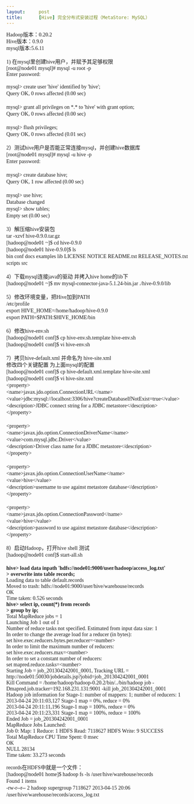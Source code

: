 ```yaml
---
layout:     post
title:      [Hive] 完全分布式安装过程（MetaStore: MySQL）
---
```

<div id="article_content" class="article_content clearfix csdn-tracking-statistics" data-pid="blog" data-mod="popu_307" data-dsm="post">
								            <link rel="stylesheet" href="https://csdnimg.cn/release/phoenix/template/css/ck_htmledit_views-f76675cdea.css">
						<div class="htmledit_views" id="content_views">
                <div style="font-family:'微软雅黑';"><span style="font-family:'微软雅黑', '宋体';line-height:18px;">Hadoop版本：0.20.2</span></div>
<div style="font-family:'微软雅黑';"><span style="font-family:'微软雅黑', '宋体';line-height:18px;">Hive版本：0.9.0</span></div>
<div style="font-family:'微软雅黑';">
<span style="font-family:'微软雅黑', '宋体';line-height:18px;">mysql版本:</span><span style="font-family:'微软雅黑', '宋体';"><span style="line-height:18px;">5.6.11</span></span>
</div>
<div style="font-family:'微软雅黑';"><span style="font-family:'微软雅黑', '宋体';"><span style="line-height:18px;"><br></span></span></div>
<div style="font-family:'微软雅黑';"><span style="font-family:'微软雅黑', '宋体';"><span style="line-height:18px;">1) 在mysql里创建hive用户，并赋予其足够权限</span></span></div>
<div style="font-family:'微软雅黑';">
<span style="font-family:'微软雅黑', '宋体';"><span style="line-height:18px;"></span></span>
<div>[root@node01 mysql]# mysql -u root -p</div>
<div>Enter password:</div>
<div><br></div>
</div>
<div style="font-family:'微软雅黑';">
<span style="font-family:'微软雅黑', '宋体';"></span>
<div><span style="line-height:18px;">mysql&gt; create user 'hive' identified by 'hive';</span></div>
<div><span style="line-height:18px;">Query OK, 0 rows affected (0.00 sec)</span></div>
<div><span style="line-height:18px;"><br></span></div>
<div><span style="line-height:18px;">mysql&gt; grant all privileges on *.* to 'hive' with grant option;</span></div>
<div><span style="line-height:18px;">Query OK, 0 rows affected (0.00 sec)</span></div>
<div><span style="line-height:18px;"><br></span></div>
<div><span style="line-height:18px;">mysql&gt; flush privileges;</span></div>
<div><span style="line-height:18px;">Query OK, 0 rows affected (0.01 sec)</span></div>
<div style="line-height:18px;"><br></div>
</div>
<div style="font-family:'微软雅黑';"><span style="font-family:'微软雅黑', '宋体';"><span style="line-height:18px;">2）测试hive用户是否能正常连接mysql，并创建hive数据库</span></span></div>
<div style="font-family:'微软雅黑';">
<div style="font-family:'微软雅黑', '宋体';line-height:18px;">[root@node01 mysql]# mysql -u hive -p</div>
<div style="font-family:'微软雅黑', '宋体';line-height:18px;">Enter password:</div>
<div style="font-family:'微软雅黑', '宋体';line-height:18px;"><br></div>
<div>
<div><span style="font-family:'微软雅黑', '宋体';"><span style="line-height:18px;">mysql&gt; create database hive;</span></span></div>
<div><span style="font-family:'微软雅黑', '宋体';"><span style="line-height:18px;">Query OK, 1 row affected (0.00 sec)</span></span></div>
<div><span style="font-family:'微软雅黑', '宋体';"><span style="line-height:18px;"><br></span></span></div>
<div><span style="font-family:'微软雅黑', '宋体';"><span style="line-height:18px;">mysql&gt; use hive;</span></span></div>
<div><span style="font-family:'微软雅黑', '宋体';"><span style="line-height:18px;">Database changed</span></span></div>
<div><span style="font-family:'微软雅黑', '宋体';"><span style="line-height:18px;">mysql&gt; show tables;</span></span></div>
<div><span style="font-family:'微软雅黑', '宋体';"><span style="line-height:18px;">Empty set (0.00 sec)</span></span></div>
</div>
<div style="font-family:'微软雅黑', '宋体';line-height:18px;"><br></div>
<div style="font-family:'微软雅黑', '宋体';line-height:18px;">3）解压缩hive安装包</div>
<div>
<div><span style="font-family:'微软雅黑', '宋体';"><span style="line-height:18px;">tar -xzvf hive-0.9.0.tar.gz</span></span></div>
<div>
<div><span style="font-family:'微软雅黑', '宋体';"><span style="line-height:18px;">[hadoop@node01 ~]$ cd hive-0.9.0</span></span></div>
<div><span style="font-family:'微软雅黑', '宋体';"><span style="line-height:18px;">[hadoop@node01 hive-0.9.0]$ ls</span></span></div>
<div><span style="font-family:'微软雅黑', '宋体';"><span style="line-height:18px;">bin conf docs examples lib LICENSE NOTICE README.txt RELEASE_NOTES.txt scripts src</span></span></div>
<div style="font-family:'微软雅黑', '宋体';line-height:18px;"><br></div>
</div>
</div>
<div style="font-family:'微软雅黑', '宋体';line-height:18px;">4）下载mysql连接java的驱动 并拷入hive home的lib下</div>
<div>
<div><span style="font-family:'微软雅黑', '宋体';"><span style="line-height:18px;">[hadoop@node01 ~]$ mv mysql-connector-java-5.1.24-bin.jar ./hive-0.9.0/lib</span></span></div>
<div style="font-family:'微软雅黑', '宋体';line-height:18px;"><br></div>
</div>
<div style="font-family:'微软雅黑', '宋体';line-height:18px;">5）修改环境变量，把Hive加到PATH</div>
<div style="font-family:'微软雅黑', '宋体';line-height:18px;">/etc/profile</div>
<div>
<div><span style="font-family:'微软雅黑', '宋体';"><span style="line-height:18px;">export HIVE_HOME=/home/hadoop/hive-0.9.0</span></span></div>
<div><span style="font-family:'微软雅黑', '宋体';"><span style="line-height:18px;">export PATH=$PATH:$HIVE_HOME/bin</span></span></div>
<div style="font-family:'微软雅黑', '宋体';line-height:18px;"><br></div>
</div>
<div style="font-family:'微软雅黑', '宋体';line-height:18px;">6）修改hive-env.sh</div>
<div>
<div><span style="font-family:'微软雅黑', '宋体';"><span style="line-height:18px;">[hadoop@node01 conf]$ cp hive-env.sh.template hive-env.sh</span></span></div>
<div><span style="font-family:'微软雅黑', '宋体';"><span style="line-height:18px;">[hadoop@node01 conf]$ vi hive-env.sh</span></span></div>
<div style="font-family:'微软雅黑', '宋体';line-height:18px;"><br></div>
</div>
<div style="font-family:'微软雅黑', '宋体';line-height:18px;">7）拷贝hive-default.xml 并命名为 hive-site.xml</div>
<div><span style="font-family:'微软雅黑', '宋体';"><span style="line-height:18px;">修改四个关键配置 为上面mysql的配置</span></span></div>
<div>
<div><span style="font-family:'微软雅黑', '宋体';"><span style="line-height:18px;">[hadoop@node01 conf]$ cp hive-default.xml.template hive-site.xml</span></span></div>
<div><span style="font-family:'微软雅黑', '宋体';"><span style="line-height:18px;">[hadoop@node01 conf]$ vi hive-site.xml</span></span></div>
<div>
<div><span style="font-family:'微软雅黑', '宋体';"><span style="line-height:18px;">&lt;property&gt;</span></span></div>
<div><span style="font-family:'微软雅黑', '宋体';"><span style="line-height:18px;"> &lt;name&gt;javax.jdo.option.ConnectionURL&lt;/name&gt;</span></span></div>
<div><span style="font-family:'微软雅黑', '宋体';"><span style="line-height:18px;"> &lt;value&gt;jdbc:mysql://localhost:3306/hive?createDatabaseIfNotExist=true&lt;/value&gt;</span></span></div>
<div><span style="font-family:'微软雅黑', '宋体';"><span style="line-height:18px;"> &lt;description&gt;JDBC connect string for a JDBC metastore&lt;/description&gt;</span></span></div>
<div><span style="font-family:'微软雅黑', '宋体';"><span style="line-height:18px;">&lt;/property&gt;</span></span></div>
<div style="font-family:'微软雅黑', '宋体';line-height:18px;"><br></div>
</div>
</div>
<div>
<div><span style="font-family:'微软雅黑', '宋体';"><span style="line-height:18px;">&lt;property&gt;</span></span></div>
<div><span style="font-family:'微软雅黑', '宋体';"><span style="line-height:18px;"> &lt;name&gt;javax.jdo.option.ConnectionDriverName&lt;/name&gt;</span></span></div>
<div><span style="font-family:'微软雅黑', '宋体';"><span style="line-height:18px;"> &lt;value&gt;com.mysql.jdbc.Driver&lt;/value&gt;</span></span></div>
<div><span style="font-family:'微软雅黑', '宋体';"><span style="line-height:18px;"> &lt;description&gt;Driver class name for a JDBC metastore&lt;/description&gt;</span></span></div>
<div><span style="font-family:'微软雅黑', '宋体';"><span style="line-height:18px;">&lt;/property&gt;</span></span></div>
<div style="font-family:'微软雅黑', '宋体';line-height:18px;"><br></div>
</div>
<div>
<div><span style="font-family:'微软雅黑', '宋体';"><span style="line-height:18px;">&lt;property&gt;</span></span></div>
<div><span style="font-family:'微软雅黑', '宋体';"><span style="line-height:18px;"> &lt;name&gt;javax.jdo.option.ConnectionUserName&lt;/name&gt;</span></span></div>
<div><span style="font-family:'微软雅黑', '宋体';"><span style="line-height:18px;"> &lt;value&gt;hive&lt;/value&gt;</span></span></div>
<div><span style="font-family:'微软雅黑', '宋体';"><span style="line-height:18px;"> &lt;description&gt;username to use against metastore database&lt;/description&gt;</span></span></div>
<div><span style="font-family:'微软雅黑', '宋体';"><span style="line-height:18px;">&lt;/property&gt;</span></span></div>
<div><span style="font-family:'微软雅黑', '宋体';"><span style="line-height:18px;"><br></span></span></div>
<div><span style="font-family:'微软雅黑', '宋体';"><span style="line-height:18px;">&lt;property&gt;</span></span></div>
<div><span style="font-family:'微软雅黑', '宋体';"><span style="line-height:18px;"> &lt;name&gt;javax.jdo.option.ConnectionPassword&lt;/name&gt;</span></span></div>
<div><span style="font-family:'微软雅黑', '宋体';"><span style="line-height:18px;"> &lt;value&gt;hive&lt;/value&gt;</span></span></div>
<div><span style="font-family:'微软雅黑', '宋体';"><span style="line-height:18px;"> &lt;description&gt;password to use against metastore database&lt;/description&gt;</span></span></div>
<div><span style="font-family:'微软雅黑', '宋体';"><span style="line-height:18px;">&lt;/property&gt;</span></span></div>
<div style="font-family:'微软雅黑', '宋体';line-height:18px;"><br></div>
</div>
<div style="font-family:'微软雅黑', '宋体';line-height:18px;">8）启动Hadoop，打开hive shell 测试</div>
<div>
<div><span style="font-family:'微软雅黑', '宋体';"><span style="line-height:18px;">[hadoop@node01 conf]$ start-all.sh</span></span></div>
<div style="font-family:'微软雅黑', '宋体';line-height:18px;"><br></div>
</div>
<div>
<div>
<span style="font-family:'微软雅黑', '宋体';"><span style="line-height:18px;"></span></span>
<div><strong>hive&gt; load data inpath 'hdfs://node01:9000/user/hadoop/access_log.txt'</strong></div>
<div><strong>  &gt; overwrite into table records;</strong></div>
<div>Loading data to table default.records</div>
<div>Moved to trash: hdfs://node01:9000/user/hive/warehouse/records</div>
<div>OK</div>
<div>Time taken: 0.526 seconds</div>
<div><strong>hive&gt; select ip, count(*) from records</strong></div>
<div><strong>  &gt; group by ip;</strong></div>
<div>
<div>Total MapReduce jobs = 1</div>
<div>Launching Job 1 out of 1</div>
<div>Number of reduce tasks not specified. Estimated from input data size: 1</div>
<div>In order to change the average load for a reducer (in bytes):</div>
<div> set hive.exec.reducers.bytes.per.reducer=&lt;number&gt;</div>
<div>In order to limit the maximum number of reducers:</div>
<div> set hive.exec.reducers.max=&lt;number&gt;</div>
<div>In order to set a constant number of reducers:</div>
<div> set mapred.reduce.tasks=&lt;number&gt;</div>
<div>Starting Job = job_201304242001_0001, Tracking URL = http://node01:50030/jobdetails.jsp?jobid=job_201304242001_0001</div>
<div>Kill Command = /home/hadoop/hadoop-0.20.2/bin/../bin/hadoop job -Dmapred.job.tracker=192.168.231.131:9001 -kill job_201304242001_0001</div>
<div>Hadoop job information for Stage-1: number of mappers: 1; number of reducers: 1</div>
<div>2013-04-24 20:11:03,127 Stage-1 map = 0%, reduce = 0%</div>
<div>2013-04-24 20:11:11,196 Stage-1 map = 100%, reduce = 0%</div>
<div>2013-04-24 20:11:23,331 Stage-1 map = 100%, reduce = 100%</div>
<div>Ended Job = job_201304242001_0001</div>
<div>MapReduce Jobs Launched:</div>
<div>Job 0: Map: 1 Reduce: 1  HDFS Read: 7118627 HDFS Write: 9 SUCCESS</div>
<div>Total MapReduce CPU Time Spent: 0 msec</div>
<div>OK</div>
<div>NULL  28134</div>
<div>Time taken: 33.273 seconds</div>
</div>
<div><br></div>
</div>
<div>
<div style="font-family:'微软雅黑', '宋体';line-height:18px;">records在HDFS中就是一个文件：</div>
</div>
</div>
<div>
<div><span style="font-family:'微软雅黑', '宋体';"><span style="line-height:18px;">[hadoop@node01 home]$ hadoop fs -ls /user/hive/warehouse/records</span></span></div>
<div><span style="font-family:'微软雅黑', '宋体';"><span style="line-height:18px;">Found 1 items</span></span></div>
<div><span style="font-family:'微软雅黑', '宋体';"><span style="line-height:18px;">-rw-r--r--  2 hadoop supergroup  7118627 2013-04-15 20:06 /user/hive/warehouse/records/access_log.txt</span></span></div>
</div>
</div>            </div>
                </div>